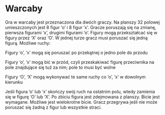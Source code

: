 # Warcaby

Gra w warcaby jest przeznaczona dla dwóch graczy. Na planszy 32 polowej umieszczonych jest 8 figur ‘o’ i 8 figur ‘x’. Gracze poruszają się na zmianę, pierwsza figurami ‘x’, drugimi figurami ‘o’. Figury mogą przekształcać się w figury przez ‘X’ oraz ‘O’. W jednej turze gracz musi poruszać się jedną figurą. Możliwe ruchy: 

Figury ‘o’, ‘x’ mogą się poruszać po przekątnej o jedno pole do przodu 

Figury ‘o’, ‘x’ mogą bić w przód, czyli przeskakiwać figurę przeciwnika na pole znajdujące się tuż za nim; pole to musi być wolne 

Figury ‘O’, ‘X’ mogą wykonywać te same ruchy co ‘o’, ‘x’ w dowolnym kierunku 

Jeśli figura ‘o’ lub ‘x’ skończy swój ruch na ostatnim polu, wtedy zamienia się w figurę ‘O’ lub ‘X’. Po zbiciu figura jest zdejmowana z planszy. Bicie jest wymagane. Możliwe jest wielokrotne bicie. Gracz przegrywa jeśli nie może poruszać się żadną z figur lub wszystkie straci. 
